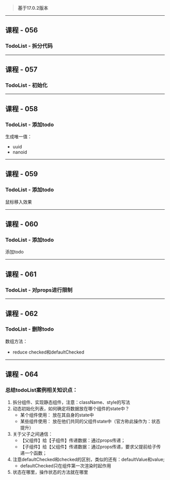 > **基于17.0.2版本**

-----
## **课程 - 056**
### TodoList - 拆分代码

-----
## **课程 - 057**
### TodoList - 初始化

-----
## **课程 - 058**
### TodoList - 添加todo
生成唯一值：
+ uuid
+ nanoid

-----
## **课程 - 059**
### TodoList - 添加todo
鼠标移入效果

------

## **课程 - 060**
### TodoList - 添加todo
添加todo

-----

## **课程 - 061**
### TodoList - 对props进行限制

-----

## **课程 - 062**
### TodoList - 删除todo
数组方法：
+ reduce 
checked和defaultChecked

-----

## **课程 - 064**
### 总结todoList案例相关知识点：
1. 拆分组件、实现静态组件，注意：className、style的写法
2. 动态初始化列表，如何确定将数据放在哪个组件的state中？
    - 某个组件使用： 放在其自身的state中
    - 某些组件使用： 放在他们共同的父组件state中（官方称此操作为：状态提升）
3. 关于父子之间通信：
    + 【父组件】给【子组件】传递数据：通过props传递；
    + 【子组件】给【父组件】传递数据：通过props传递，要求父提前给子传递一个函数；
4. 注意defaultChecked和checked的区别，类似的还有：defaultValue和value;
    + defaultChecked只在组件第一次渲染时起作用
5. 状态在哪里，操作状态的方法就在哪里
